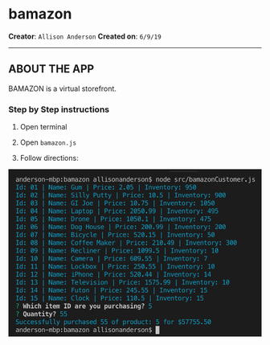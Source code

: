 # bamazon
**Creator**: `Allison Anderson`
**Created on**: `6/9/19`
- - -
## ABOUT THE APP

BAMAZON is a virtual storefront. 

### **Step by Step instructions**

1. Open terminal

2. Open `bamazon.js` 

3. Follow directions:


  ![Results](/bamazon.png)